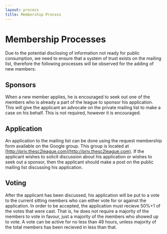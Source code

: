 ```yaml
---
layout: process
title: Membership Process
---
```


Membership Processes
=====================

Due to the potential disclosing of information not ready for public consumption, we need to ensure that a system of
trust exists on the mailing list, therefore the following processes will be observed for the adding of new members:

Sponsors
--------
When a new member applies, he is encouraged to seek out one of the members who is already a part of the league to 
sponsor his application. This will give the applicant an advocate on the private mailing list to make a case on his
behalf. This is not required, however it is encouraged.

Application
------------
An application to the mailing list can be done using the request membership form available on the Google group. This
 group is located at [http://priv.thesc2league.com](http://priv.thesc2league.com). If the
applicant wishes to solicit discussion about his application or wishes to seek out a sponsor, then the applicant should
make a post on the public mailing list discussing his application.

Voting
-------
After the applicant has been discussed, his application will be put to a vote to the current sitting members who can either
vote for or against the application. In order to be accepted, the application must recieve 50%+1 of the votes that were
cast. That is, he does not require a majority of the members to vote in favour, just a majority of the members who showed
up to vote. A vote can be active for no less than 48 hours, unless majority of the total members has been recieved in less
than that.